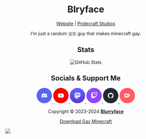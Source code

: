 <!-- Totally not stolen from TCF's lmfao -->

<h1 align="center">Blryface</h1>

<p align="center">
  <a href="https://blurryface.xyz">Website</a> | <a href="https://pridecraft.gay">Pridecraft Studios</a>
</p>

<p align="center">
  I'm just a random 🇧🇷 guy that makes minecraft gay.
</p>

<h2 align="center">Stats</h2>

<p align="center">
  <img width="49.5%" alt="GitHub Stats" src="https://github-readme-stats.vercel.app/api?username=blryface&show_icons=true&include_all_commits=true&count_private=true&show=[reviews,prs_merged,prs_merged_percentage]&bg_color=00000000&text_color=FFF&icon_color=E3E3E3&title_color=EFEFEF&border_color=012345">

<h2 align="center">Socials & Support Me</h2>

<p align="center">
  <a href="https://discord.pridecraft.gay/">
    <img alt="Pridecraft Discord" src="https://raw.githubusercontent.com/TheClashFruit/TheClashFruit/main/social_icons/Discord%20-%20Circle.svg" height="48px">
  </a>
  <a href="https://youtube.com/@blrryface">
    <img alt="YouTube" src="https://raw.githubusercontent.com/TheClashFruit/TheClashFruit/main/social_icons/YouTube%20-%20Circle.svg" height="48px">
  </a>
  <a href="https://tech.lgbt/@blurryface" rel="me">
    <img alt="Mastodon" src="https://raw.githubusercontent.com/TheClashFruit/TheClashFruit/main/social_icons/Mastodon%20-%20Circle.svg" height="48px">
  </a>
  <a href="https://twitch.tv/FaceBlry">
    <img alt="Twitch" src="https://raw.githubusercontent.com/TheClashFruit/TheClashFruit/main/social_icons/Twitch%20-%20Circle.svg" height="48px">
  </a>
  <a href="https://github.com/sponsors/Blryface">
    <img alt="Github Sponsors" src="https://raw.githubusercontent.com/TheClashFruit/TheClashFruit/main/social_icons/GitHub%20-%20Circle.svg" height="48px">
  </a>
  <a href="https://donate.pridecraft.gay">
    <img alt="Ko-Fi" src="https://raw.githubusercontent.com/TheClashFruit/TheClashFruit/main/social_icons/Ko-Fi%20-%20Circle.svg" height="48px">
  </a>
</p>

<p align="center">
  Copyright &copy; 2023-2024 <a href="https://bit.ly/3bgQPpC"><b>Blurryface</b></a>
</p>

<p align="center">
  <a href="https://modrinth.com/resourcepack/pridepack">Download Gay Minecraft</a> <br>

![](https://hit.yhype.me/github/profile?user_id=55049569)

